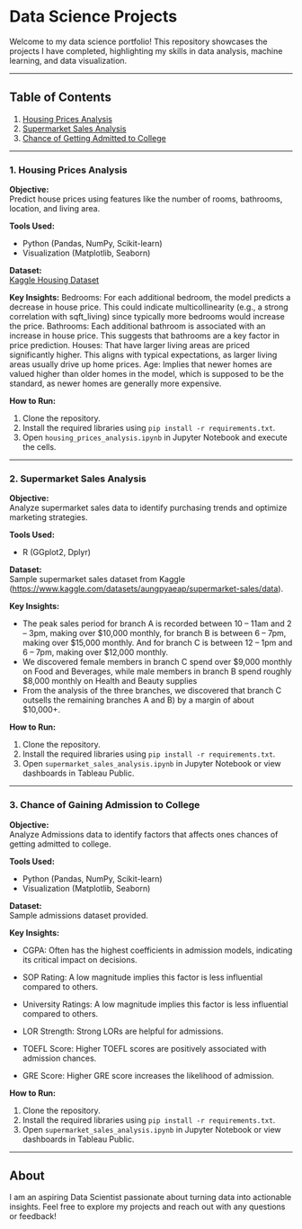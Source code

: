 # Data Science Projects

Welcome to my data science portfolio! This repository showcases the projects I have completed, highlighting my skills in data analysis, machine learning, and data visualization.

---

## Table of Contents

1. [Housing Prices Analysis](#housing-prices-analysis)
2. [Supermarket Sales Analysis](#supermarket-sales-analysis)
3. [Chance of Getting Admitted to College](#Admissions)

---

### 1. Housing Prices Analysis

**Objective:**  
Predict house prices using features like the number of rooms, bathrooms, location, and living area.

**Tools Used:**
- Python (Pandas, NumPy, Scikit-learn)
- Visualization (Matplotlib, Seaborn)

**Dataset:**  
[Kaggle Housing Dataset](https://www.kaggle.com/datasets/sukhmandeepsinghbrar/housing-price-dataset?resource=download)

**Key Insights:**
Bedrooms: For each additional bedroom, the model predicts a decrease in house price. This could indicate multicollinearity (e.g., a strong correlation with sqft_living) since typically more bedrooms would increase the price. 
Bathrooms: Each additional bathroom is associated with an increase in house price. This suggests that bathrooms are a key factor in price prediction. 
Houses: That have larger living areas are priced significantly higher. This aligns with typical expectations, as larger living areas usually drive up home prices. 
Age: Implies that newer homes are valued higher than older homes in the model, which is supposed to be the standard, as newer homes are generally more expensive. 

**How to Run:**
1. Clone the repository.
2. Install the required libraries using `pip install -r requirements.txt`.
3. Open `housing_prices_analysis.ipynb` in Jupyter Notebook and execute the cells.

---

### 2. Supermarket Sales Analysis

**Objective:**  
Analyze supermarket sales data to identify purchasing trends and optimize marketing strategies.

**Tools Used:**
- R (GGplot2, Dplyr)


**Dataset:**  
Sample supermarket sales dataset from Kaggle (https://www.kaggle.com/datasets/aungpyaeap/supermarket-sales/data).

**Key Insights:**
- The peak sales period for branch A is recorded between 10 – 11am and 2 – 3pm, making over $10,000 monthly, for branch B is between 6 – 7pm, making over $15,000 monthly. And for branch C is between 12 – 1pm and 6 – 7pm, making over $12,000 monthly.
- We discovered female members in branch C spend over $9,000 monthly on Food and Beverages, while male members in branch B spend roughly $8,000 monthly on Health and Beauty supplies
- From the analysis of the three branches, we discovered that branch C outsells the remaining branches A and B) by a margin of about $10,000+.

**How to Run:**
1. Clone the repository.
2. Install the required libraries using `pip install -r requirements.txt`.
3. Open `supermarket_sales_analysis.ipynb` in Jupyter Notebook or view dashboards in Tableau Public.

---

### 3. Chance of Gaining Admission to College

**Objective:**  
Analyze Admissions data to identify factors that affects ones chances of getting admitted to college.

**Tools Used:**
- Python (Pandas, NumPy, Scikit-learn)
- Visualization (Matplotlib, Seaborn)


**Dataset:**  
Sample admissions dataset provided.

**Key Insights:**
-  CGPA: Often has the highest coefficients in admission models, indicating its critical impact on decisions.

-  SOP Rating: A low magnitude implies this factor is less influential compared to others.

-  University Ratings: A low magnitude implies this factor is less influential compared to others.

-  LOR Strength: Strong LORs are helpful for admissions.

-  TOEFL Score: Higher TOEFL scores are positively associated with admission chances.

-  GRE Score: Higher GRE score increases the likelihood of admission.

**How to Run:**
1. Clone the repository.
2. Install the required libraries using `pip install -r requirements.txt`.
3. Open `supermarket_sales_analysis.ipynb` in Jupyter Notebook or view dashboards in Tableau Public.

---
## About
I am an aspiring Data Scientist passionate about turning data into actionable insights. Feel free to explore my projects and reach out with any questions or feedback!
